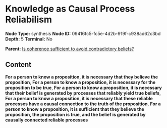 # Knowledge as Causal Process Reliabilism

**Node Type:** synthesis
**Node ID:** 09416fc5-fc5e-4d2b-919f-c938ad62c3bd
**Depth:** 5
**Terminal:** No

**Parent:** [Is coherence sufficient to avoid contradictory beliefs?](is-coherence-sufficient-to-avoid-contradictory-beliefs-antithesis-a4a76519-8357-442a-81a4-17d35dbb205f.md)

## Content

**For a person to know a proposition, it is necessary that they believe the proposition**, **For a person to know a proposition, it is necessary for the proposition to be true**, **For a person to know a proposition, it is necessary that their belief is generated by processes that reliably yield true beliefs**, **For a person to know a proposition, it is necessary that these reliable processes have a causal connection to the truth of the proposition**, **For a person to know a proposition, it is sufficient that they believe the proposition, the proposition is true, and the belief is generated by causally connected reliable processes**
